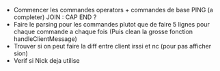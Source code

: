 - Commencer les commandes operators + commandes de base
  PING (a completer)
  JOIN :
  CAP END ?
- Faire le parsing pour les commandes plutot que de faire 5 lignes pour chaque commande a chaque fois (Puis clean la grosse fonction handleClientMessage)
- Trouver si on peut faire la diff entre client irssi et nc (pour pas afficher sion)
- Verif si Nick deja utilise